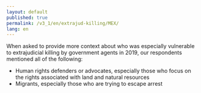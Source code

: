 ```yaml
---
layout: default
published: true
permalink: /v3_1/en/extrajud-killing/MEX/
lang: en
---
```

When asked to provide more context about who was especially vulnerable to extrajudicial killing by government agents in 2019, our respondents mentioned all of the following:

-	Human rights defenders or advocates, especially those who focus on the rights associated with land and natural resources 
-	Migrants, especially those who are trying to escape arrest